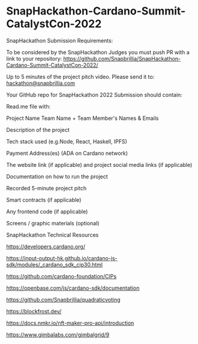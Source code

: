 # SnapHackathon-Cardano-Summit-CatalystCon-2022

SnapHackathon Submission Requirements:

To be considered by the SnapHackathon Judges you must push PR with a link to your repository: https://github.com/Snapbrillia/SnapHackathon-Cardano-Summit-CatalystCon-2022/

Up to 5 minutes of the project pitch video. Please send it to: hackathon@snapbrillia.com

Your GitHub repo for SnapHackathon 2022 Submission should contain:

Read.me file with:

Project Name
Team Name + Team Member's Names & Emails

Description of the project

Tech stack used (e.g.Node, React, Haskell, IPFS)

Payment Address(es) (ADA on Cardano network)

The website link (if applicable) and project social media links (if applicable)

Documentation on how to run the project

Recorded 5-minute project pitch

Smart contracts (if applicable)

Any frontend code (if applicable)

Screens / graphic materials (optional)

SnapHackathon Technical Resources

https://developers.cardano.org/

https://input-output-hk.github.io/cardano-js-sdk/modules/_cardano_sdk_cip30.html

https://github.com/cardano-foundation/CIPs

https://openbase.com/js/cardano-sdk/documentation

https://github.com/Snapbrillia/quadraticvoting

https://blockfrost.dev/

https://docs.nmkr.io/nft-maker-pro-api/introduction

https://www.gimbalabs.com/gimbalgrid/9
